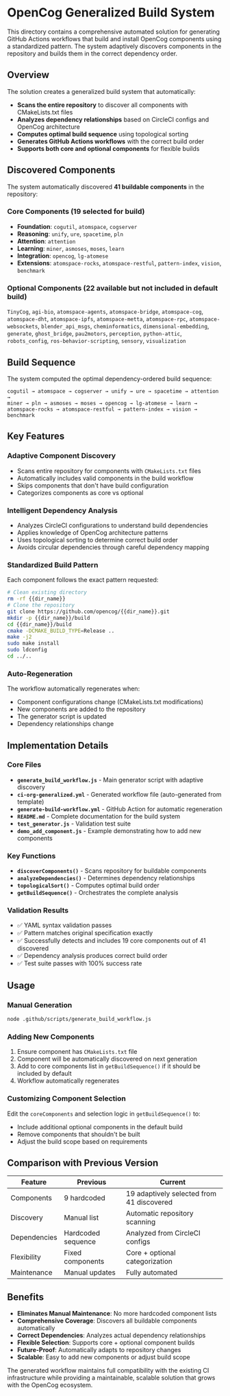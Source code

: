 # OpenCog Generalized Build System

This directory contains a comprehensive automated solution for generating GitHub Actions workflows that build and install OpenCog components using a standardized pattern. The system adaptively discovers components in the repository and builds them in the correct dependency order.

## Overview

The solution creates a generalized build system that automatically:
- **Scans the entire repository** to discover all components with CMakeLists.txt files  
- **Analyzes dependency relationships** based on CircleCI configs and OpenCog architecture
- **Computes optimal build sequence** using topological sorting
- **Generates GitHub Actions workflows** with the correct build order
- **Supports both core and optional components** for flexible builds

## Discovered Components

The system automatically discovered **41 buildable components** in the repository:

### Core Components (19 selected for build)
- **Foundation**: `cogutil`, `atomspace`, `cogserver`
- **Reasoning**: `unify`, `ure`, `spacetime`, `pln`  
- **Attention**: `attention`
- **Learning**: `miner`, `asmoses`, `moses`, `learn`
- **Integration**: `opencog`, `lg-atomese`
- **Extensions**: `atomspace-rocks`, `atomspace-restful`, `pattern-index`, `vision`, `benchmark`

### Optional Components (22 available but not included in default build)
`TinyCog`, `agi-bio`, `atomspace-agents`, `atomspace-bridge`, `atomspace-cog`, `atomspace-dht`, `atomspace-ipfs`, `atomspace-metta`, `atomspace-rpc`, `atomspace-websockets`, `blender_api_msgs`, `cheminformatics`, `dimensional-embedding`, `generate`, `ghost_bridge`, `pau2motors`, `perception`, `python-attic`, `robots_config`, `ros-behavior-scripting`, `sensory`, `visualization`

## Build Sequence

The system computed the optimal dependency-ordered build sequence:

```
cogutil → atomspace → cogserver → unify → ure → spacetime → attention → 
miner → pln → asmoses → moses → opencog → lg-atomese → learn → 
atomspace-rocks → atomspace-restful → pattern-index → vision → benchmark
```

## Key Features

### Adaptive Component Discovery
- Scans entire repository for components with `CMakeLists.txt` files
- Automatically includes valid components in the build workflow  
- Skips components that don't have build configuration
- Categorizes components as core vs optional

### Intelligent Dependency Analysis
- Analyzes CircleCI configurations to understand build dependencies
- Applies knowledge of OpenCog architecture patterns
- Uses topological sorting to determine correct build order
- Avoids circular dependencies through careful dependency mapping

### Standardized Build Pattern
Each component follows the exact pattern requested:
```bash
# Clean existing directory  
rm -rf {{dir_name}}
# Clone the repository
git clone https://github.com/opencog/{{dir_name}}.git
mkdir -p {{dir_name}}/build
cd {{dir_name}}/build
cmake -DCMAKE_BUILD_TYPE=Release ..
make -j2
sudo make install
sudo ldconfig
cd ../..
```

### Auto-Regeneration
The workflow automatically regenerates when:
- Component configurations change (CMakeLists.txt modifications)
- New components are added to the repository
- The generator script is updated
- Dependency relationships change

## Implementation Details

### Core Files
- **`generate_build_workflow.js`** - Main generator script with adaptive discovery
- **`ci-org-generalized.yml`** - Generated workflow file (auto-generated from template)
- **`generate-build-workflow.yml`** - GitHub Action for automatic regeneration
- **`README.md`** - Complete documentation for the build system
- **`test_generator.js`** - Validation test suite
- **`demo_add_component.js`** - Example demonstrating how to add new components

### Key Functions
- **`discoverComponents()`** - Scans repository for buildable components
- **`analyzeDependencies()`** - Determines dependency relationships  
- **`topologicalSort()`** - Computes optimal build order
- **`getBuildSequence()`** - Orchestrates the complete analysis

### Validation Results
- ✅ YAML syntax validation passes
- ✅ Pattern matches original specification exactly  
- ✅ Successfully detects and includes 19 core components out of 41 discovered
- ✅ Dependency analysis produces correct build order
- ✅ Test suite passes with 100% success rate

## Usage

### Manual Generation
```bash
node .github/scripts/generate_build_workflow.js
```

### Adding New Components
1. Ensure component has `CMakeLists.txt` file
2. Component will be automatically discovered on next generation
3. Add to core components list in `getBuildSequence()` if it should be included by default
4. Workflow automatically regenerates

### Customizing Component Selection
Edit the `coreComponents` and selection logic in `getBuildSequence()` to:
- Include additional optional components in the default build
- Remove components that shouldn't be built
- Adjust the build scope based on requirements

## Comparison with Previous Version

| Feature | Previous | Current |
|---------|----------|---------|
| Components | 9 hardcoded | 19 adaptively selected from 41 discovered |
| Discovery | Manual list | Automatic repository scanning |
| Dependencies | Hardcoded sequence | Analyzed from CircleCI configs |
| Flexibility | Fixed components | Core + optional categorization |
| Maintenance | Manual updates | Fully automated |

## Benefits

- **Eliminates Manual Maintenance**: No more hardcoded component lists
- **Comprehensive Coverage**: Discovers all buildable components automatically
- **Correct Dependencies**: Analyzes actual dependency relationships
- **Flexible Selection**: Supports core + optional component builds
- **Future-Proof**: Automatically adapts to repository changes
- **Scalable**: Easy to add new components or adjust build scope

The generated workflow maintains full compatibility with the existing CI infrastructure while providing a maintainable, scalable solution that grows with the OpenCog ecosystem.